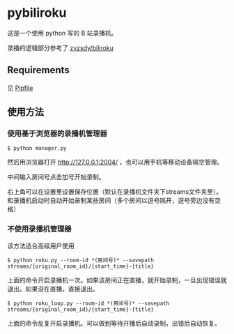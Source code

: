 # pybiliroku

这是一个使用 python 写的 B 站录播机。

录播的逻辑部分参考了 [zyzsdy/biliroku](https://github.com/zyzsdy/biliroku)

## Requirements
见 [Pipfile](Pipfile)

## 使用方法
### 使用基于浏览器的录播机管理器
`$ python manager.py`

然后用浏览器打开 <http://127.0.0.1:2004/> ，也可以用手机等移动设备隔空管理。

中间输入房间号点击加号开始录制。

右上角可以在设置里设置保存位置（默认在录播机文件夹下streams文件夹里）。
和录播机启动时自动开始录制某些房间（多个房间以逗号隔开，逗号旁边没有空格）

### 不使用录播机管理器
该方法适合高级用户使用

`$ python roku.py --room-id *(房间号)* --savepath streams/{original_room_id}/{start_time}-{title}`

上面的命令开启录播机一次。如果该房间正在直播，就开始录制，一旦出现错误就退出。如果没在直播，直接退出。

`$ python roku_loop.py --room-id *(房间号)* --savepath streams/{original_room_id}/{start_time}-{title}`

上面的命令反复开启录播机。可以做到等待开播后自动录制，出错后自动恢复。
